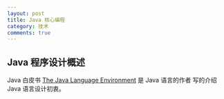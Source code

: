 ```yaml
---
layout: post
title: Java 核心编程
category: 技术
comments: true
---
```


## Java 程序设计概述

Java 白皮书 [The Java Language Environment](http://www.oracle.com/technetwork/java/index-136113.html) 是 Java 语言的作者
写的介绍 Java 语言设计初衷。
